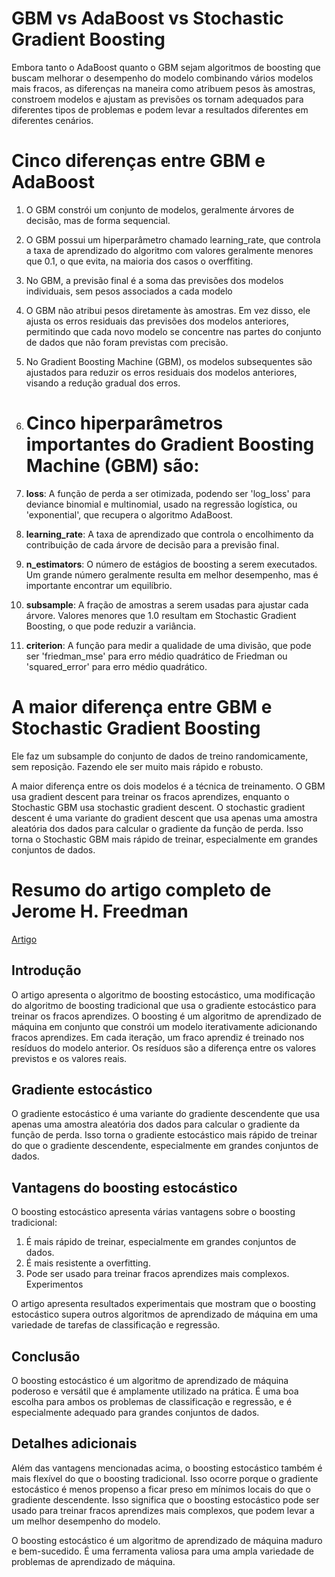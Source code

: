 # GBM vs AdaBoost vs Stochastic Gradient Boosting

Embora tanto o AdaBoost quanto o GBM sejam algoritmos de boosting que buscam melhorar o desempenho do modelo combinando vários modelos mais fracos, as diferenças na maneira como atribuem pesos às amostras, constroem modelos e ajustam as previsões os tornam adequados para diferentes tipos de problemas e podem levar a resultados diferentes em diferentes cenários.

# Cinco diferenças entre GBM e AdaBoost

1. O GBM constrói um conjunto de modelos, geralmente árvores de decisão, mas de forma sequencial.
2. O GBM possui um hiperparâmetro chamado learning_rate, que controla a taxa de aprendizado do algoritmo com valores geralmente menores que 0.1, o que evita, na maioria dos casos o overffiting.
3. No GBM, a previsão final é a soma das previsões dos modelos individuais, sem pesos associados a cada modelo
4. O GBM não atribui pesos diretamente às amostras. Em vez disso, ele ajusta os erros residuais das previsões dos modelos anteriores, permitindo que cada novo modelo se concentre nas partes do conjunto de dados que não foram previstas com precisão.
5. No Gradient Boosting Machine (GBM), os modelos subsequentes são ajustados para reduzir os erros residuais dos modelos anteriores, visando a redução gradual dos erros.

6. # Cinco hiperparâmetros importantes do Gradient Boosting Machine (GBM) são:

1. **loss**: A função de perda a ser otimizada, podendo ser 'log_loss' para deviance binomial e multinomial, usado na regressão logística, ou 'exponential', que recupera o algoritmo AdaBoost.

2. **learning_rate**: A taxa de aprendizado que controla o encolhimento da contribuição de cada árvore de decisão para a previsão final.

3. **n_estimators**: O número de estágios de boosting a serem executados. Um grande número geralmente resulta em melhor desempenho, mas é importante encontrar um equilíbrio.

4. **subsample**: A fração de amostras a serem usadas para ajustar cada árvore. Valores menores que 1.0 resultam em Stochastic Gradient Boosting, o que pode reduzir a variância.

5. **criterion**: A função para medir a qualidade de uma divisão, que pode ser 'friedman_mse' para erro médio quadrático de Friedman ou 'squared_error' para erro médio quadrático.


# A maior diferença entre GBM e Stochastic Gradient Boosting

Ele faz um subsample do conjunto de dados de treino randomicamente, sem reposição. Fazendo ele ser muito mais rápido e robusto.

A maior diferença entre os dois modelos é a técnica de treinamento. O GBM usa gradient descent para treinar os fracos aprendizes, enquanto o Stochastic GBM usa stochastic gradient descent. O stochastic gradient descent é uma variante do gradient descent que usa apenas uma amostra aleatória dos dados para calcular o gradiente da função de perda. Isso torna o Stochastic GBM mais rápido de treinar, especialmente em grandes conjuntos de dados.


# Resumo do artigo completo de Jerome H. Freedman
[Artigo](https://jerryfriedman.su.domains/ftp/stobst.pdf)

## Introdução

O artigo apresenta o algoritmo de boosting estocástico, uma modificação do algoritmo de boosting tradicional que usa o gradiente estocástico para treinar os fracos aprendizes. O boosting é um algoritmo de aprendizado de máquina em conjunto que constrói um modelo iterativamente adicionando fracos aprendizes. Em cada iteração, um fraco aprendiz é treinado nos resíduos do modelo anterior. Os resíduos são a diferença entre os valores previstos e os valores reais.

## Gradiente estocástico

O gradiente estocástico é uma variante do gradiente descendente que usa apenas uma amostra aleatória dos dados para calcular o gradiente da função de perda. Isso torna o gradiente estocástico mais rápido de treinar do que o gradiente descendente, especialmente em grandes conjuntos de dados.

## Vantagens do boosting estocástico

O boosting estocástico apresenta várias vantagens sobre o boosting tradicional:

1. É mais rápido de treinar, especialmente em grandes conjuntos de dados.
2. É mais resistente a overfitting.
3. Pode ser usado para treinar fracos aprendizes mais complexos.
Experimentos

O artigo apresenta resultados experimentais que mostram que o boosting estocástico supera outros algoritmos de aprendizado de máquina em uma variedade de tarefas de classificação e regressão.

## Conclusão

O boosting estocástico é um algoritmo de aprendizado de máquina poderoso e versátil que é amplamente utilizado na prática. É uma boa escolha para ambos os problemas de classificação e regressão, e é especialmente adequado para grandes conjuntos de dados.

## Detalhes adicionais

Além das vantagens mencionadas acima, o boosting estocástico também é mais flexível do que o boosting tradicional. Isso ocorre porque o gradiente estocástico é menos propenso a ficar preso em mínimos locais do que o gradiente descendente. Isso significa que o boosting estocástico pode ser usado para treinar fracos aprendizes mais complexos, que podem levar a um melhor desempenho do modelo.

O boosting estocástico é um algoritmo de aprendizado de máquina maduro e bem-sucedido. É uma ferramenta valiosa para uma ampla variedade de problemas de aprendizado de máquina.
